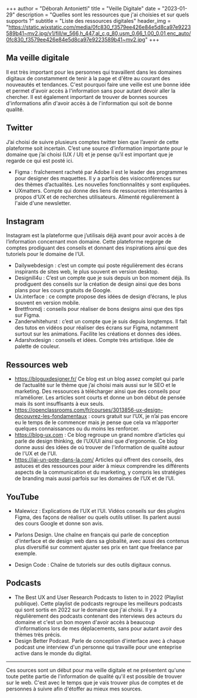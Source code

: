 +++
author = "Déborah Antonietti"
title = "Veille Digitale"
date = "2023-01-29"
description = "Quelles sont les ressources que j'ai choisies et sur quels supports ?"
subtitle = "Liste des ressources digitales"
header_img = "https://static.wixstatic.com/media/0fc830_f3579ee426e84e5d8ca97e9223589b41~mv2.jpg/v1/fill/w_566,h_447,al_c,q_80,usm_0.66_1.00_0.01,enc_auto/0fc830_f3579ee426e84e5d8ca97e9223589b41~mv2.jpg"
+++

<h2>Ma veille digitale</h2>

Il est très important pour les personnes qui travaillent dans les domaines digitaux de constamment de tenir à la page et d'être au courant des nouveautés et tendances. C'est pourquoi faire une veille est une bonne idée et permet d'avoir accès à l'information sans pour autant devoir aller la chercher. Il est également important de trouver de bonnes sources d'informations afin d'avoir accès à de l'information qui soit de bonne qualité.



<h2>Twitter</h2>

J’ai choisi de suivre plusieurs comptes twitter bien que l’avenir de cette plateforme soit incertain. C’est une source d’information importante pour le domaine que j’ai choisi (UX / UI) et je pense qu’il est important que je regarde ce qui est posté ici.

- Figma : fraîchement racheté par Adobe il est le leader des programmes pour designer des maquettes. Il y a parfois des visioconférences sur des thèmes d’actualités. Les nouvelles fonctionnalités y sont expliquées.
- UXmatters. Compte qui donne des liens de ressources interréssantes à propos d'UX et de recherches utilisateurs. Alimenté régulièrement à l'aide d'une newsletter.


<h2>Instagram</h2>
Instagram est la plateforme que j’utilisais déjà avant pour avoir accès à de l’information concernant mon domaine. Cette plateforme regorge de comptes prodiguant des conseils et donnant des inspirations ainsi que des tutoriels pour le domaine de l’UI.

- Dailywebdesign : c’est un compte qui poste régulièrement des écrans inspirants de sites web, le plus souvent en version desktop. 
- Designill4u : C’est un compte que je suis depuis un bon moment déjà. Ils prodiguent des conseils sur la création de design ainsi que des bons plans pour les cours gratuits de Google.
- Ux.interface : ce compte propose des idées de design d’écrans, le plus souvent en version mobile.
- Brettfromdj : conseils pour réaliser de bons designs ainsi que des tips sur Figma.
- Zanderwhitehurst : c’est un compte que je suis depuis longtemps. Il fait des tutos en vidéos pour réaliser des écrans sur Figma, notamment surtout sur les animations. Facilite les créations et donnes des idées.
- Adarshxdesign : conseils et idées. Compte très artistique. Idée de palette de couleur.

<h2>Ressources web</h2>

- https://bloguxdesigner.fr/ 
Ce blog est un blog assez complet qui parle de l’actualité sur le thème que j’ai choisi mais aussi sur le SEO et le marketing. Des ressources à télécharger ainsi que des conseils pour m’améliorer. Les articles sont courts et donne un bon début de pensée mais ils sont insuffisants à eux seuls.
- https://openclassrooms.com/fr/courses/3013856-ux-design-decouvrez-les-fondamentaux : cours gratuit sur l’UX, je n’ai pas encore eu le temps de le commencer mais je pense que cela va m’apporter quelques connaissances ou du moins les renforcer.
- https://blog-ux.com : Ce blog regroupe un grand nombre d’articles qui parle de design thinking, de l’UX/UI ainsi que d'ergonomie. Ce blog donne aussi des idées de où trouver de l'information de qualité autour de l'UX et de l'UI.
- https://jai-un-pote-dans-la.com/ Articles qui offrent des conseils, des astuces et des ressources pour aider à mieux comprendre les différents aspects de la communication et du marketing, y compris les stratégies de branding mais aussi parfois sur les domaines de l’UX et de l’UI.

<h2>YouTube</h2>

- Malewicz : Explications de l’UX et l’UI. Vidéos conseils sur des plugins Figma, des façons de réaliser ou quels outils utiliser. Ils parlent aussi des cours Google et donne son avis. 


- Parlons Design. Une chaîne en français qui parle de conception d'interface et de design web dans sa globalité, avec aussi des contenus plus diversifié sur comment ajuster ses prix en tant que freelance par exemple.

- Design Code : Chaîne de tutoriels sur des outils digitaux connus.

<h2>Podcasts</h2>

- The Best UX and User Research Podcasts to listen to in 2022 (Playlist publique). Cette playlist de podcasts regroupe les meilleurs podcasts qui sont sortis en 2022 sur le domaine que j'ai choisi. Il y a régulièrement des podcasts contenant des interviews des acteurs du domaine et c'est un bon moyen d'avoir accès à beaucoup d'informations lors de mes déplacements, sans pour autant avoir des thèmes très précis.
- Design Better Podcast. Parle de conception d'interface avec à chaque podcast une interview d'un personne qui travaille pour une enteprise active dans le monde du digital.


---
Ces sources sont un début pour ma veille digitale et ne présentent qu'une toute petite partie de l'information de qualité qu'il est possible de trouver sur le web. C'est avec le temps que je vais trouver plus de comptes et de personnes à suivre afin d'étoffer au mieux mes sources.
